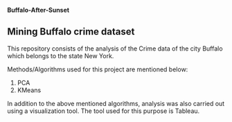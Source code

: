 **Buffalo-After-Sunset**


Mining Buffalo crime dataset
------------------------------
This repository consists of the analysis of the Crime data of the city Buffalo which belongs to the state New York.

Methods/Algorithms used for this project are mentioned below:
1. PCA
2. KMeans

In addition to the above mentioned algorithms, analysis was also carried out using a visualization tool. The tool used for this purpose is Tableau.

